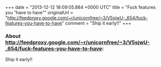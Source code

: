 +++
date = "2013-12-12 18:09:05.884 +0000 UTC"
title = "Fuck features you “have to have”"
originalUrl = "http://feedproxy.google.com/~r/unicornfree/~3/V5sjwU-_654/fuck-features-you-have-to-have"
comment = "Ship it early!!"
+++

### About http://feedproxy.google.com/~r/unicornfree/~3/V5sjwU-_654/fuck-features-you-have-to-have:

Ship it early!!
